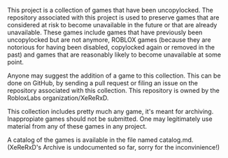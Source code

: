 This project is a collection of games that have been uncopylocked. The repository associated with this project is used to preserve games that are considered at risk to become unavailable in the future or that are already unavailable. These games include games that have previously been uncopylocked but are not anymore, ROBLOX games (because they are notorious for having been disabled, copylocked again or removed in the past) and games that are reasonably likely to become unavailable at some point.

Anyone may suggest the addition of a game to this collection. This can be done on GitHub, by sending a pull request or filing an issue on the repository associated with this collection. This repository is owned by the RobloxLabs organization/XeReRxD.

This collection includes pretty much any game, it's meant for archiving. Inappropiate games should not be submitted. One may legitimately use material from any of these games in any project.

A catalog of the games is available in the file named catalog.md. (XeReRxD's Archive is undocumented so far, sorry for the inconvinience!)
